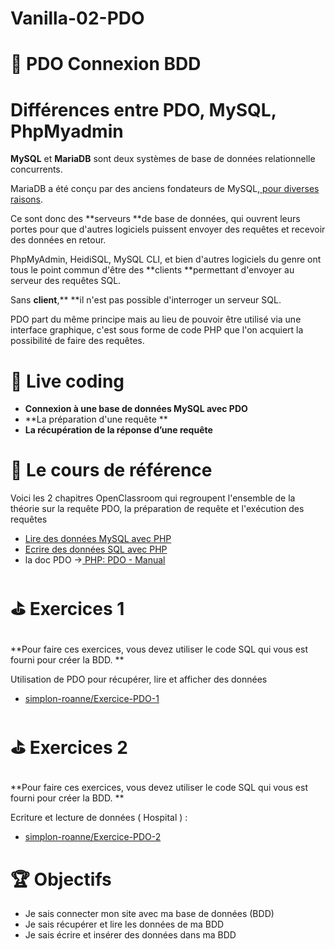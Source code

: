 # Vanilla-02-PDO

# 💾 PDO Connexion BDD





# Différences entre PDO, MySQL, PhpMyadmin




**MySQL** et **MariaDB** sont deux systèmes de base de données relationnelle concurrents.

MariaDB a été conçu par des anciens fondateurs de MySQL,[ pour diverses raisons](https://subscription.packtpub.com/book/application_development/9781783981601/1/ch01lvl1sec08/mariadb-history).

Ce sont donc des **serveurs **de base de données, qui ouvrent leurs portes pour que d'autres logiciels puissent envoyer des requêtes et recevoir des données en retour.

PhpMyAdmin, HeidiSQL, MySQL CLI, et bien d'autres logiciels du genre ont tous le point commun d'être des **clients **permettant d'envoyer au serveur des requêtes SQL.

Sans **client**,** **il n'est pas possible d'interroger un serveur SQL.

PDO part du même principe mais au lieu de pouvoir être utilisé via une interface graphique, c'est sous forme de code PHP que l'on acquiert la possibilité de faire des requêtes. 


# 🎦 Live coding



* **Connexion à une base de données MySQL avec PDO**
* **La préparation d'une requête **
* **La récupération de la réponse d’une requête**


# 📖 Le cours de référence

Voici les 2 chapitres OpenClassroom qui regroupent l'ensemble de la théorie sur la requête PDO, la préparation de requête et l'exécution des requêtes



* [Lire des données MySQL avec PHP](https://openclassrooms.com/en/courses/918836-concevez-votre-site-web-avec-php-et-mysql/914293-lisez-des-donnees)
* [Ecrire des données SQL avec PHP](https://openclassrooms.com/en/courses/918836-concevez-votre-site-web-avec-php-et-mysql/914508-ecrivez-des-donnees)
* la doc PDO →[ PHP: PDO - Manual](https://www.php.net/manual/fr/book.pdo.php)


# ⛳ Exercices 1  


## 
  **Pour faire ces exercices, vous devez utiliser le code SQL qui vous est fourni pour créer la BDD. **


  Utilisation de PDO pour récupérer, lire et afficher des données



* [simplon-roanne/Exercice-PDO-1](https://github.com/simplon-roanne/Exercice-PDO-1)


# ⛳ Exercices 2 


## 
  **Pour faire ces exercices, vous devez utiliser le code SQL qui vous est fourni pour créer la BDD. **


  Ecriture et lecture de données ( Hospital ) :



* [simplon-roanne/Exercice-PDO-2](https://github.com/simplon-roanne/Exercice-PDO-2)


# 🏆 Objectifs



* Je sais connecter mon site avec ma base de données (BDD)
* Je sais récupérer et lire les données de ma BDD
* Je sais écrire et insérer des données dans ma BDD
